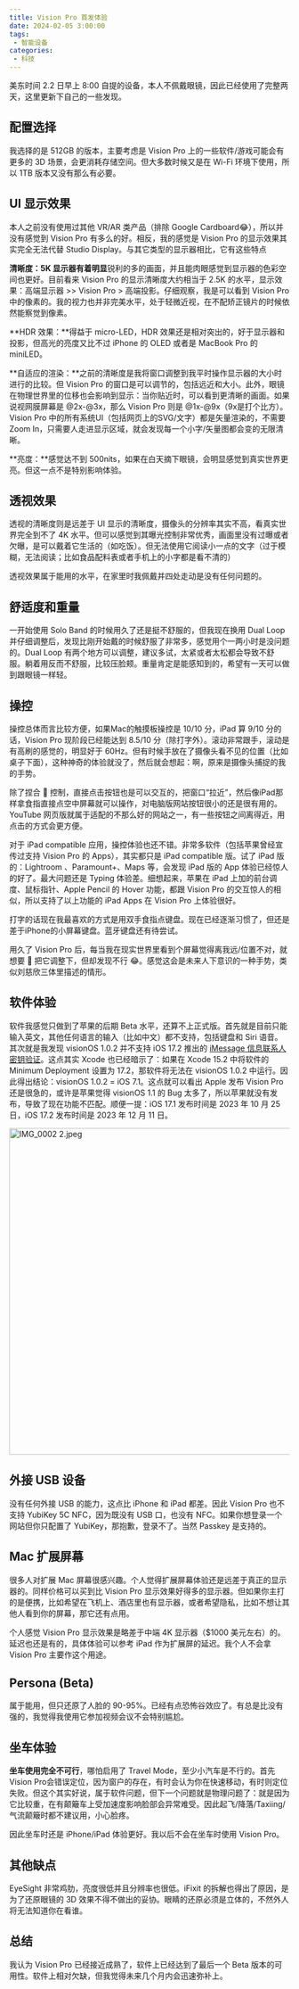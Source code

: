 ```yaml
---
title: Vision Pro 首发体验
date: 2024-02-05 3:00:00
tags: 
 - 智能设备
categories:
 - 科技
---
```


美东时间 2.2 日早上 8:00 自提的设备，本人不佩戴眼镜，因此已经使用了完整两天，这里更新下自己的一些发现。

## 配置选择

我选择的是 512GB 的版本，主要考虑是 Vision Pro 上的一些软件/游戏可能会有更多的 3D 场景，会更消耗存储空间。但大多数时候又是在 Wi-Fi 环境下使用，所以 1TB 版本又没有那么有必要。

## UI 显示效果

本人之前没有使用过其他 VR/AR 类产品（排除 Google Cardboard😂），所以并没有感觉到 Vision Pro 有多么的好。相反，我的感觉是 Vision Pro 的显示效果其实完全无法代替 Studio Display。与其它类型的显示器相比，它有这些特点

**清晰度：**5K 显示器有着**明显**锐利的多的画面，并且能肉眼感觉到显示器的色彩空间也更好。目前看来 Vision Pro 的显示清晰度大约相当于 2.5K 的水平，显示效果：高端显示器 >> Vision Pro > 高端投影。仔细观察，我是可以看到 Vision Pro 中的像素的。我的视力也并非完美水平，处于轻微近视，在不配矫正镜片的时候依然能察觉到像素。

**HDR 效果：**得益于 micro-LED，HDR 效果还是相对突出的，好于显示器和投影，但高光的亮度又比不过 iPhone 的 OLED 或者是 MacBook Pro 的 miniLED。

**自适应的渲染：**之前的清晰度是我将窗口调整到我平时操作显示器的大小时进行的比较。但 Vision Pro 的窗口是可以调节的，包括远近和大小。此外，眼镜在物理世界里的位移也会影响到显示：当你贴近时，可以看到更清晰的画面。如果说视网膜屏幕是 @2x-@3x，那么 Vision Pro 则是 @1x-@9x（9x是打个比方）。Vision Pro 中的所有系统UI（包括网页上的SVG/文字）都是矢量渲染的，不需要 Zoom In，只需要人走进显示区域，就会发现每一个小字/矢量图都会变的无限清晰。

**亮度：**感觉达不到 500nits，如果在白天摘下眼镜，会明显感觉到真实世界更亮。但这一点不是特别影响体验。

## 透视效果

透视的清晰度则是远差于 UI 显示的清晰度，摄像头的分辨率其实不高，看真实世界完全到不了 4K 水平。但可以感觉到其曝光控制非常优秀，画面里没有过曝或者欠曝，是可以戴着它生活的（如吃饭）。但无法使用它阅读小一点的文字（过于模糊，无法阅读；比如食品配料表或者手机上的小字都是看不清的）

透视效果属于能用的水平，在家里时我佩戴并四处走动是没有任何问题的。

## 舒适度和重量

一开始使用 Solo Band 的时候用久了还是挺不舒服的，但我现在换用 Dual Loop 并仔细调整后，发现比刚开始戴的时候舒服了非常多，感觉用个一两小时是没问题的。Dual Loop 有两个地方可以调整，建议多试，太紧或者太松都会导致不舒服。躺着用反而不舒服，比较压脸颊。重量肯定是能感知到的，希望有一天可以做到跟眼镜一样轻。

## 操控

操控总体而言比较方便，如果Mac的触摸板操控是 10/10 分，iPad 算 9/10 分的话，Vision Pro 现阶段已经能达到 8.5/10 分（除打字外）。滚动非常跟手，滚动是有高刷的感觉的，明显好于 60Hz。但有时候手放在了摄像头看不见的位置（比如桌子下面），这种神奇的体验就没了，然后就会想起：啊，原来是摄像头捕捉的我的手势。

除了捏合 🤌 控制，直接点击按钮也是可以交互的，把窗口“拉近”，然后像iPad那样拿食指直接点空中屏幕就可以操作，对电脑版网站按钮很小的还是很有用的。YouTube 网页版就属于适配的不那么好的网站之一，有一些按钮之间离得近，用点击的方式会更方便。

对于 iPad compatible 应用，操控体验也还不错。非常多软件（包括苹果曾经宣传过支持 Vision Pro 的 Apps），其实都只是 iPad compatible 版。试了 iPad 版的：Lightroom 、Paramount+、Maps 等，会发现 iPad 版的 App 体验已经惊人的好了。最大问题还是 Typing 体验差。细想起来，苹果在 iPad 上加的前台调度、鼠标指针、Apple Pencil 的 Hover 功能，都跟 Vision Pro 的交互惊人的相似，所以支持了以上功能的 iPad Apps 在 Vision Pro 上体验很好。

打字的话现在我最喜欢的方式是用双手食指点键盘。现在已经逐渐习惯了，但还是差于iPhone的小屏幕键盘。蓝牙键盘还有待尝试。

用久了 Vision Pro 后，每当我在现实世界里看到个屏幕觉得离我远/位置不对，就想要 🤌 把它调整下，但却发现不行 😂。感觉这会是未来人下意识的一种手势，类似刘慈欣三体里描述的情形。

## 软件体验

软件我感觉只做到了苹果的后期 Beta 水平，还算不上正式版。首先就是目前只能输入英文，其他任何语言的输入（比如中文）都不支持，包括键盘和 Siri 语音。其次就是我发现 visionOS 1.0.2 并不支持 iOS 17.2 推出的 [iMessage 信息联系人密钥验证](https://support.apple.com/zh-cn/HT213465)。这点其实 Xcode 也已经暗示了：如果在 Xcode 15.2 中将软件的 Minimum Deployment 设置为 17.2，那软件将无法在 visionOS 1.0.2 中运行。因此得出结论：visionOS 1.0.2 = iOS 7.1。这点就可以看出 Apple 发布 Vision Pro 还是很急的，或许是苹果觉得 visionOS 1.1 的 Bug 太多了，所以苹果就没有发布，导致了现在功能不匹配。顺便一提：iOS 17.1 发布时间是 2023 年 10 月 25 日，iOS 17.2 发布时间是 2023 年 12 月 11 日。

<img src="https://cdn.tlo.xyz/6T-behmofKYLsxlrK0l_MQ/57590504-ac64-4d3a-521a-4c95a977e201/extra" alt="IMG_0002 2.jpeg" width="782" height="586"/>

## 外接 USB 设备

没有任何外接 USB 的能力，这点比 iPhone 和 iPad 都差。因此 Vision Pro 也不支持 YubiKey 5C NFC，因为既没有 USB 口，也没有 NFC。如果你想登录一个网站但你只配置了 YubiKey，那抱歉，登录不了。当然 Passkey 是支持的。

## Mac 扩展屏幕

很多人对扩展 Mac 屏幕很感兴趣。个人觉得扩展屏幕体验还是远差于真正的显示器的。同样价格可以买到比 Vision Pro 显示效果好得多的显示器。但如果你主打的是便携，比如希望在飞机上、酒店里也有显示器，或者希望隐私，比如不想让其他人看到你的屏幕，那它还有点用。

个人感觉 Vision Pro 显示效果是略差于中端 4K 显示器（$1000 美元左右）的。延迟也还是有的，具体体验可以参考 iPad 作为扩展屏的延迟。我个人不会拿 Vision Pro 主要作这个用途。

## Persona (Beta)

属于能用，但只还原了人脸的 90-95%。已经有点恐怖谷效应了。有总是比没有强的，我觉得我使用它参加视频会议不会特别尴尬。

## 坐车体验

**坐车使用完全不可行**，哪怕启用了 Travel Mode，至少小汽车是不行的。首先Vision Pro会错误定位，因为窗户的存在，有时会认为你在快速移动，有时则定位失败。但这个其实好说，属于软件问题，但下一个问题就是物理问题了：就是因为它比较重，在有颠簸车上受加速度影响脸部会异常难受。因此起飞/降落/Taxiing/气流颠簸时都不建议用，小心脸疼。

因此坐车时还是 iPhone/iPad 体验更好。我以后不会在坐车时使用 Vision Pro。

## 其他缺点

EyeSight 非常鸡肋，亮度很低并且分辨率也很低。iFixit 的拆解也得出了原因，是为了还原眼镜的 3D 效果不得不做出的妥协。眼睛的还原必须是立体的，不然外人将无法知道你在看谁。

## 总结

我认为 Vision Pro 已经接近成熟了，软件上已经达到了最后一个 Beta 版本的可用性。软件上相对欠缺，但我觉得未来几个月内会迅速弥补上。
